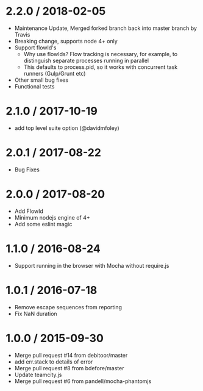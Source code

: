 2.2.0 / 2018-02-05 
==================
* Maintenance Update, Merged forked branch back into master branch by Travis
* Breaking change, supports node 4+ only 
* Support flowId's
    * Why use flowIds? Flow tracking is necessary, for example, to distinguish separate processes running in parallel
    * This defaults to process.pid, so it works with concurrent task runners (Gulp/Grunt etc)
* Other small bug fixes
* Functional tests

2.1.0 / 2017-10-19 
==================
* add top level suite option (@davidmfoley)

2.0.1 / 2017-08-22 
==================
* Bug Fixes

2.0.0 / 2017-08-20
==================
* Add FlowId
* Minimum nodejs engine of 4+
* Add some eslint magic

1.1.0 / 2016-08-24 
==================
  * Support running in the browser with Mocha without require.js

1.0.1 / 2016-07-18
==================
  * Remove escape sequences from reporting
  * Fix NaN duration

1.0.0 / 2015-09-30
==================
  * Merge pull request #14 from debitoor/master
  * add err.stack to details of error
  * Merge pull request #8 from bdefore/master
  * Update teamcity.js
  * Merge pull request #6 from pandell/mocha-phantomjs
